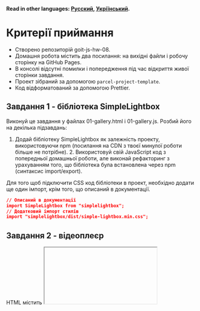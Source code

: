 **Read in other languages: [Русский](README.md), [Укріїнський](README.ua.md).**

# Критерії приймання

- Створено репозиторій goit-js-hw-08.
- Домашня робота містить два посилання: на вихідні файли і робочу сторінку на
  GitHub Pages.
- В консолі відсутні помилки і попередження під час відкриття живої сторінки
  завдання.
- Проект зібраний за допомогою `parcel-project-template`.
- Код відформатований за допомогою Prettier.

## Завдання 1 - бібліотека SimpleLightbox

Виконуй це завдання у файлах 01-gallery.html і 01-gallery.js. Розбий його на
декілька підзавдань:

1. Додай бібліотеку SimpleLightbox як залежність проекту, використовуючи npm
   (посилання на CDN з твоєї минулої роботи більше не потрібне). 2. Використовуй
   свій JavaScript код з попередньої домашньої роботи, але виконай рефакторинг з
   урахуванням того, що бібліотека була встановлена через npm (синтаксис
   import/export).

Для того щоб підключити CSS код бібліотеки в проект, необхідно додати ще один
імпорт, крім того, що описаний в документації.

```json
// Описаний в документації
import SimpleLightbox from "simplelightbox";
// Додатковий імпорт стилів
import "simplelightbox/dist/simple-lightbox.min.css";
```

## Завдання 2 - відеоплеєр

HTML містить <iframe> з відео для Vimeo плеєра. Напиши скрипт, який буде
зберігати поточний час відтворення відео у локальне сховище і, після
перезавантаження сторінки, продовжувати відтворювати відео з цього часу.

```json
<iframe
  id="vimeo-player"
  src="https://player.vimeo.com/video/236203659"
  width="640"
  height="360"
  frameborder="0"
  allowfullscreen
  allow="autoplay; encrypted-media"
></iframe>
```

Виконуй це завдання у файлах 02-video.html і 02-video.js. Розбий його на
декілька підзавдань:

1. Ознайомся з документацією бібліотеки Vimeo плеєра.
2. Додай бібліотеку як залежність проекту через npm.
3. Ініціалізуй плеєр у файлі скрипта як це описано в секції pre-existing player,
   але враховуй, що у тебе плеєр доданий як npm пакет, а не через CDN.
4. Вивчи документацію методу on() і почни відстежувати подію timeupdate -
   оновлення часу відтворення.
5. Зберігай час відтворення у локальне сховище. Нехай ключем для сховища буде
   рядок "videoplayer-current-time".
6. Під час перезавантаження сторінки скористайся методом setCurrentTime() з
   метою відновлення відтворення зі збереженої позиції.
7. Додай до проекту бібілотеку lodash.throttle і зроби так, щоб час відтворення
   оновлювався у сховищі не частіше, ніж раз на секунду.

## Завдання 3 - форма зворотного зв'язку

HTML містить розмітку форми. Напиши скрипт, який буде зберігати значення полів у
локальне сховище, коли користувач щось друкує.

```json
<form class="feedback-form" autocomplete="off">
  <label>
    Email
    <input type="email" name="email" autofocus />
  </label>
  <label>
    Message
    <textarea name="message" rows="8"></textarea>
  </label>
  <button type="submit">Submit</button>
</form>
```

Виконуй це завдання у файлах 03-feedback.html і 03-feedback.js. Розбий його на
декілька підзавдань:

1. Відстежуй на формі подію input, і щоразу записуй у локальне сховище об'єкт з
   полями email і message, у яких зберігай поточні значення полів форми. Нехай
   ключем для сховища буде рядок "feedback-form-state".
2. Під час завантаження сторінки перевіряй стан сховища, і якщо там є збережені
   дані, заповнюй ними поля форми. В іншому випадку поля повинні бути порожніми.
3. Під час сабміту форми очищуй сховище і поля форми, а також виводь у консоль
   об'єкт з полями email, message та їхніми поточними значеннями.
4. Зроби так, щоб сховище оновлювалось не частіше, ніж раз на 500 мілісекунд.
   Для цього додай до проекту і використовуй бібліотеку lodash.throttle.
